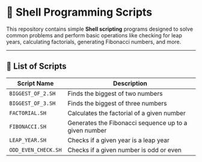 # 🐚 Shell Programming Scripts

This repository contains simple **Shell scripting** programs designed to solve common problems and perform basic operations like checking for leap years, calculating factorials, generating Fibonacci numbers, and more.

---

## 📁 List of Scripts

| Script Name           | Description                                                   |
|-----------------------|---------------------------------------------------------------|
| `BIGGEST_OF_2.SH`     | Finds the biggest of two numbers                               |
| `BIGGEST_OF_3.SH`     | Finds the biggest of three numbers                             |
| `FACTORIAL.SH`        | Calculates the factorial of a given number                     |
| `FIBONACCI.SH`        | Generates the Fibonacci sequence up to a given number         |
| `LEAP_YEAR.SH`        | Checks if a given year is a leap year                         |
| `ODD_EVEN_CHECK.SH`   | Checks if a given number is odd or even                       |

